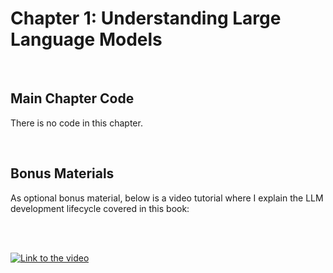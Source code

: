 # Chapter 1: Understanding Large Language Models


&nbsp;
## Main Chapter Code

There is no code in this chapter.


&nbsp;
## Bonus Materials

As optional bonus material, below is a video tutorial where I explain the LLM development lifecycle covered in this book:

<br>
<br>

[![Link to the video](https://img.youtube.com/vi/kPGTx4wcm_w/0.jpg)](https://www.youtube.com/watch?v=kPGTx4wcm_w)

